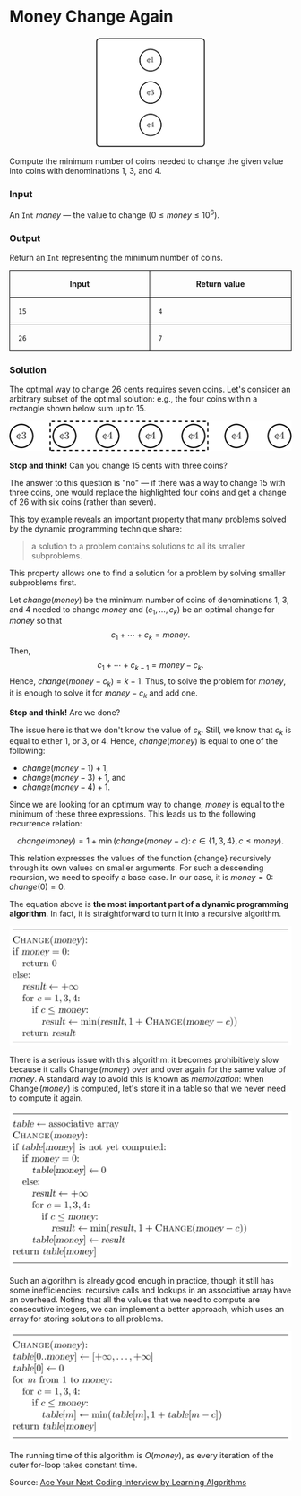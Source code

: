 <style>
.samples th, .samples td {
    border: 1px solid black;
    border-collapse: collapse;
    padding: 15px;
    width: 300px;
    /*max-width: 100%;*/
    /*text-align: center;*/
    /*alignment: center;*/
}

.sample th, .sample td {
    border: 1px solid black;
    padding: 15px;
    width: 300px;
    /*max-width: 100%;*/
    /*text-align: center;*/
    /*alignment: center;*/
}

.sample td {
    border-top: none;
    border-bottom: none;
}

.sample table {
    border-collapse: collapse;
    border: 1px solid black;
}

.logo {
    display: flex;
    justify-content: center;
}

.logo img {
    width: 200px;
    align: center;
}

.code span {
    line-height: 22px;
}
</style>

# Money Change Again

<div class="logo">
    <img src="../../images/money_change_dp_logo.png">
</div>

Compute the minimum number of coins needed to change 
the given value into coins with denominations 1, 3, and 4.

### Input

An `Int` ${money}$ — the value to change ($0 \le {money} \le 10^6$).

### Output

Return an `Int` representing the minimum number of coins.

<div class="samples">

| Input | Return value |
|-------|--------------|
| `15`  | `4`          |
| `26`  | `7`          |

</div>

<div class="hint">

### Solution

The optimal way to change $26$ cents requires seven coins. Let's consider
an arbitrary subset of the optimal solution: e.g., the four coins within
a rectangle shown below sum up to $15$.

<img src="../../images/money_change_dp_1.png">


**Stop and think!** Can you change $15$ cents with three coins?

The answer to this question is "no" — 
if there was a way to change $15$ with three coins, 
one would replace the highlighted four coins and get a change of 
$26$ with six coins (rather than seven).

This toy example reveals an important property that many problems 
solved by the dynamic programming technique share:

> a solution to a problem contains solutions to all its smaller subproblems.

This property allows one to find a solution for a problem by solving smaller 
subproblems first.

Let ${change}({money})$ be the minimum number of coins of 
denominations $1$, $3$, and $4$ needed to change ${money}$
and $(c_1,\dotsc,c_k)$ be an optimal change for ${money}$ so that
$$c_1+\dotsb+c_k= {money}.$$
Then, 
$$c_1+\dotsb+c_{k-1}= {money}-c_k.$$
Hence, ${change}({money}-c_k)=k-1$.
Thus, to solve the problem for ${money}$, it is
enough to solve it for ${money}-c_k$ and add one.


**Stop and think!** Are we done?

The issue here is that we don't know the value of $c_k$. Still,
we know that $c_k$ is equal to either $1$, or $3$, or $4$. Hence, ${change}({money})$ is equal to one of the following:

 * ${change}({money}-1)+1$,
 * ${change}({money}-3)+1$, and
 * ${change}({money}-4)+1$.

Since we are looking for an optimum way to change,
${money}$ is equal to the minimum of these three expressions.
This leads us to the following recurrence relation:

$${change}({money})=1+\min({change}({money}-c) \colon c \in \{1, 3, 4\}, c \le {money}).$$

This relation expresses the values of the function {change} recursively through its own values on smaller arguments. For such a descending recursion, we need to specify a base case. In our case,
it is ${money}=0$: ${change}(0)=0$.

The equation
above
is **the most important part of a dynamic programming algorithm**. In fact,
it is straightforward to turn it into a recursive algorithm.

<img src="../../images/money_change_dp_2.png">

There is a serious issue with this algorithm:
it becomes prohibitively slow because it calls
$\operatorname{Change}({money})$ over and over again for the
same value of $money$.
A standard way to avoid this is known as *memoization*: 
when $\operatorname{Change}({money})$ is computed, let's store it in a table
so that we never need to compute it again.

<img src="../../images/money_change_dp_3.png">

Such an algorithm is already good enough in practice, though it still has some inefficiencies: recursive calls and lookups in an associative array
have an overhead. Noting that all the values that we need to compute are consecutive integers, we can implement a better approach, which uses an array for storing solutions to all problems.

<img src="../../images/money_change_dp_4.png">

The running time of this algorithm is $O(money)$, as every 
iteration of the outer for-loop takes constant time.

Source:
[Ace Your Next Coding Interview by Learning Algorithms](https://bit.ly/acecogniterra)

</div>


